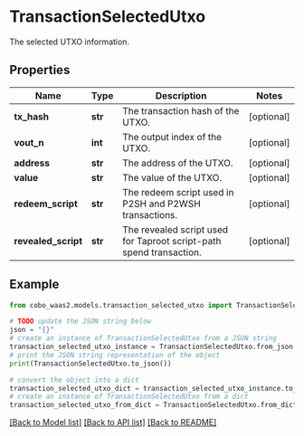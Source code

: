 # TransactionSelectedUtxo

The selected UTXO information.

## Properties

Name | Type | Description | Notes
------------ | ------------- | ------------- | -------------
**tx_hash** | **str** | The transaction hash of the UTXO. | [optional] 
**vout_n** | **int** | The output index of the UTXO. | [optional] 
**address** | **str** | The address of the UTXO. | [optional] 
**value** | **str** | The value of the UTXO. | [optional] 
**redeem_script** | **str** | The redeem script used in P2SH and P2WSH transactions. | [optional] 
**revealed_script** | **str** | The revealed script used for Taproot script-path spend transaction. | [optional] 

## Example

```python
from cobo_waas2.models.transaction_selected_utxo import TransactionSelectedUtxo

# TODO update the JSON string below
json = "{}"
# create an instance of TransactionSelectedUtxo from a JSON string
transaction_selected_utxo_instance = TransactionSelectedUtxo.from_json(json)
# print the JSON string representation of the object
print(TransactionSelectedUtxo.to_json())

# convert the object into a dict
transaction_selected_utxo_dict = transaction_selected_utxo_instance.to_dict()
# create an instance of TransactionSelectedUtxo from a dict
transaction_selected_utxo_from_dict = TransactionSelectedUtxo.from_dict(transaction_selected_utxo_dict)
```
[[Back to Model list]](../README.md#documentation-for-models) [[Back to API list]](../README.md#documentation-for-api-endpoints) [[Back to README]](../README.md)



